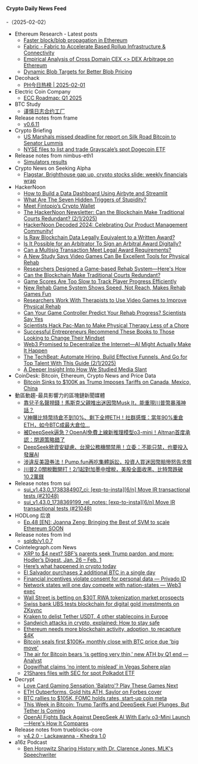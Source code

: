 #### Crypto Daily News Feed
-（2025-02-02）

- Ethereum Research - Latest posts
  - [Faster block/blob propagation in Ethereum](https://ethresear.ch/t/faster-block-blob-propagation-in-ethereum/21370?page=2#post_30)
  - [Fabric - Fabric to Accelerate Based Rollup Infrastructure & Connectivity](https://ethresear.ch/t/fabric-fabric-to-accelerate-based-rollup-infrastructure-connectivity/21640#post_3)
  - [Empirical Analysis of Cross Domain CEX <> DEX Arbitrage on Ethereum](https://ethresear.ch/t/empirical-analysis-of-cross-domain-cex-dex-arbitrage-on-ethereum/17620#post_10)
  - [Dynamic Blob Targets for Better Blob Pricing](https://ethresear.ch/t/dynamic-blob-targets-for-better-blob-pricing/20687#post_7)
- Decohack
  - [PH今日热榜 | 2025-02-01](https://decohack.com/producthunt-daily-2025-02-01/)
- Electric Coin Company
  - [ECC Roadmap: Q1 2025](https://electriccoin.co/blog/ecc-roadmap-q1-2025/)
- BTC Study
  - [谨慎日志合约工厂](https://www.btcstudy.org/2025/02/01/discreet-log-contract-factories-by-conduition/)
- Release notes from frame
  - [v0.6.11](https://github.com/floating/frame/releases/tag/v0.6.11)
- Crypto Briefing
  - [US Marshals missed deadline for report on Silk Road Bitcoin to Senator Lummis](https://cryptobriefing.com/us-marshals-bitcoin-report-deadline/)
  - [NYSE files to list and trade Grayscale’s spot Dogecoin ETF](https://cryptobriefing.com/grayscales-dogecoin-etf-nyse-arca/)
- Release notes from nimbus-eth1
  - [Simulators results](https://github.com/status-im/nimbus-eth1/releases/tag/sim-stat)
- Crypto News on Seeking Alpha
  - [Flagstar, Brighthouse gap up, crypto stocks slide: weekly financials wrap](https://seekingalpha.com/news/4401657-flagstar-brighthouse-gap-up-crypto-stocks-slide-weekly-financials-wrap?utm_source=feed_news_crypto&utm_medium=referral&feed_item_type=news)
- HackerNoon
  - [How to Build a Data Dashboard Using Airbyte and Streamlit](https://hackernoon.com/how-to-build-a-data-dashboard-using-airbyte-and-streamlit?source=rss)
  - [What Are The Seven Hidden Triggers of Stupidity?](https://hackernoon.com/what-are-the-seven-hidden-triggers-of-stupidity?source=rss)
  - [Meet Fintopio’s Crypto Wallet](https://hackernoon.com/meet-fintopios-crypto-wallet?source=rss)
  - [The HackerNoon Newsletter: Can the Blockchain Make Traditional Courts Redundant? (2/1/2025)](https://hackernoon.com/2-1-2025-newsletter?source=rss)
  - [HackerNoon Decoded 2024: Celebrating Our Product Management Community!](https://hackernoon.com/hackernoon-decoded-2024-celebrating-our-product-management-community?source=rss)
  - [Is Raw Blockchain Data Legally Equivalent to a Written Award?](https://hackernoon.com/is-raw-blockchain-data-legally-equivalent-to-a-written-award?source=rss)
  - [Is It Possible for an Arbitrator To Sign an Arbitral Award Digitally?](https://hackernoon.com/is-it-possible-for-an-arbitrator-to-sign-an-arbitral-award-digitally?source=rss)
  - [Can a Multisig Transaction Meet Legal Award Requirements?](https://hackernoon.com/can-a-multisig-transaction-meet-legal-award-requirements?source=rss)
  - [A New Study Says Video Games Can Be Excellent Tools for Physical Rehab](https://hackernoon.com/a-new-study-says-video-games-can-be-excellent-tools-for-physical-rehab?source=rss)
  - [Researchers Designed a Game-based Rehab System—Here's How](https://hackernoon.com/researchers-designed-a-game-based-rehab-systemheres-how?source=rss)
  - [Can the Blockchain Make Traditional Courts Redundant?](https://hackernoon.com/can-the-blockchain-make-traditional-courts-redundant?source=rss)
  - [Game Scores Are Too Slow to Track Player Progress Efficiently](https://hackernoon.com/game-scores-are-too-slow-to-track-player-progress-efficiently?source=rss)
  - [New Rehab Game System Shows Speed, Not Reach, Makes Rehab Games Fun](https://hackernoon.com/new-rehab-game-system-shows-speed-not-reach-makes-rehab-games-fun?source=rss)
  - [Researchers Work With Therapists to Use Video Games to Improve Physical Rehab](https://hackernoon.com/researchers-work-with-therapists-to-use-video-games-to-improve-physical-rehab?source=rss)
  - [Can Your Game Controller Predict Your Rehab Progress? Scientists Say Yes](https://hackernoon.com/can-your-game-controller-predict-your-rehab-progress-scientists-say-yes?source=rss)
  - [Scientists Hack Pac-Man to Make Physical Therapy Less of a Chore](https://hackernoon.com/scientists-hack-pac-man-to-make-physical-therapy-less-of-a-chore?source=rss)
  - [Successful Entrepreneurs Recommend These Books to Those Looking to Change Their Mindset](https://hackernoon.com/successful-entrepreneurs-recommend-these-books-to-those-looking-to-change-their-mindset?source=rss)
  - [Web3 Promised to Decentralize the Internet—AI Might Actually Make It Happen](https://hackernoon.com/web3-promised-to-decentralize-the-internetai-might-actually-make-it-happen?source=rss)
  - [The TechBeat: Automate Hiring, Build Effective Funnels, And Go for Top Talent With This Guide (2/1/2025)](https://hackernoon.com/2-1-2025-techbeat?source=rss)
  - [A Deeper Insight Into How We Studied Media Slant](https://hackernoon.com/a-deeper-insight-into-how-we-studied-media-slant?source=rss)
- CoinDesk: Bitcoin, Ethereum, Crypto News and Price Data
  - [Bitcoin Sinks to $100K as Trump Imposes Tariffs on Canada, Mexico, China](https://www.coindesk.com/policy/2025/02/01/bitcoin-sinks-to-usd100k-as-trump-imposes-tariffs-on-canada-mexico-china)
- 動區動趨-最具影響力的區塊鏈新聞媒體
  - [靠兒子名聲撈錢！馬斯克父親推出迷因幣Musk It，能重現川普幣暴漲神話？](https://www.blocktempo.com/elon-musks-father-launches-meme-coin/)
  - [V神曝比特幣持倉不到10%、剩下全押ETH！社群感慨：當年90%重倉ETH，如今BTC成最大倉位…](https://www.blocktempo.com/vitalik-buterin-reveals-his-holdings/)
  - [被DeepSeek逼急？OpenAI免費上線新推理模型o3-mini！Altman首度承認：閉源策略錯了](https://www.blocktempo.com/altman-admits-openai-on-wrong-side/)
  - [DeepSeek掀資安疑慮、台灣公務機關禁用！立委：不能只禁，也要投入發展AI](https://www.blocktempo.com/taiwan-bans-government-use-of-deepseek/)
  - [涉違反美證券法！Pump.fun再吃集體訴訟，投資人買迷因幣賠慘怒告求償](https://www.blocktempo.com/pumpfun-hit-with-federal-lawsuit/)
  - [川普2.0關稅戰開打！2/1起對加墨中增稅，美股全面收黑、比特幣跌破10.2萬鎂](https://www.blocktempo.com/trump-tariff-promise-snuffs-out-bitcoin-rally/)
- Release notes from sui
  - [sui_v1.43.0_1738384907_ci: [exp-to-insta][6/n] Move IR transactional tests  (#21048)](https://github.com/MystenLabs/sui/releases/tag/sui_v1.43.0_1738384907_ci)
  - [sui_v1.43.0_1738369199_rel_notes: [exp-to-insta][6/n] Move IR transactional tests  (#21048)](https://github.com/MystenLabs/sui/releases/tag/sui_v1.43.0_1738369199_rel_notes)
- HODLong 后浪
  - [Ep.48 [EN]: Joanna Zeng: Bringing the Best of SVM to scale Ethereum SOON](https://hodlong-hou-lang.simplecast.com/episodes/ep48-en-joanna-zeng-soon-1jxDyxhz)
- Release notes from lnd
  - [sqldb/v1.0.7](https://github.com/lightningnetwork/lnd/releases/tag/sqldb%2Fv1.0.7)
- Cointelegraph.com News
  - [XRP to $4 next? SBF’s parents seek Trump pardon, and more: Hodler’s Digest, Jan. 26 – Feb. 1](https://cointelegraph.com/magazine/xrp-analyst-price-sbf-parents-trump-pardon-kraken-staking-hodlers-digest/?utm_source=rss_feed&utm_medium=rss&utm_campaign=rss_partner_inbound)
  - [Here’s what happened in crypto today](https://cointelegraph.com/news/what-happened-in-crypto-today?utm_source=rss_feed&utm_medium=rss&utm_campaign=rss_partner_inbound)
  - [El Salvador purchases 2 additional BTC in a single day](https://cointelegraph.com/news/el-salvador-purchases-2-additional-btc-one-day?utm_source=rss_feed&utm_medium=rss&utm_campaign=rss_partner_inbound)
  - [Financial incentives violate consent for personal data — Privado ID](https://cointelegraph.com/news/financial-incentives-violate-consent-personal-data-privado-id?utm_source=rss_feed&utm_medium=rss&utm_campaign=rss_partner_inbound)
  - [Network states will one day compete with nation-states — Web3 exec](https://cointelegraph.com/news/network-states-will-compete-with-countries-web3-exec?utm_source=rss_feed&utm_medium=rss&utm_campaign=rss_partner_inbound)
  - [Wall Street is betting on $30T RWA tokenization market prospects](https://cointelegraph.com/news/wall-street-is-betting-on-30-t-rwa-tokenization?utm_source=rss_feed&utm_medium=rss&utm_campaign=rss_partner_inbound)
  - [Swiss bank UBS tests blockchain for digital gold investments on ZKsync](https://cointelegraph.com/news/ubs-blockchain-gold-investment-zksync-ethereum?utm_source=rss_feed&utm_medium=rss&utm_campaign=rss_partner_inbound)
  - [Kraken to delist Tether USDT, 4 other stablecoins in Europe](https://cointelegraph.com/news/kraken-usdt-delisting-europe-mica-stablecoin-compliance?utm_source=rss_feed&utm_medium=rss&utm_campaign=rss_partner_inbound)
  - [Sandwich attacks in crypto, explained: How to stay safe](https://cointelegraph.com/explained/sandwich-attacks-in-crypto-explained-how-to-stay-safe?utm_source=rss_feed&utm_medium=rss&utm_campaign=rss_partner_inbound)
  - [Ethereum needs more blockchain activity, adoption, to recapture $4K](https://cointelegraph.com/news/ethereum-needs-blockchain-growth-to-reclaim-all-time-high?utm_source=rss_feed&utm_medium=rss&utm_campaign=rss_partner_inbound)
  - [Bitcoin seals first $100K+ monthly close with BTC price due &#039;big move&#039;](https://cointelegraph.com/news/bitcoin-seals-first-monthly-close-over-100k-btc-price?utm_source=rss_feed&utm_medium=rss&utm_campaign=rss_partner_inbound)
  - [The air for Bitcoin bears &#039;is getting very thin,&#039; new ATH by Q1 end — Analyst](https://cointelegraph.com/news/bitcoin-btc-price-new-all-time-highs-swyftx-crypto-analyst?utm_source=rss_feed&utm_medium=rss&utm_campaign=rss_partner_inbound)
  - [Dogwifhat claims ‘no intent to mislead’ in Vegas Sphere plan](https://cointelegraph.com/news/dogwifhat-wif-responds-las-vegas-sphere-fan-plans-no-intent-to-mislead?utm_source=rss_feed&utm_medium=rss&utm_campaign=rss_partner_inbound)
  - [21Shares files with SEC for spot Polkadot ETF](https://cointelegraph.com/news/21shares-filing-spot-polkadot-etf-united-states-sec?utm_source=rss_feed&utm_medium=rss&utm_campaign=rss_partner_inbound)
- Decrypt
  - [Love Card Gaming Sensation 'Balatro'? Play These Games Next](https://decrypt.co/303501/top-card-games-play-love-balatro)
  - [ETH Outperforms, Gold hits ATH, Saylor on Forbes cover](https://decrypt.co/videos/interviews/97hOsHhb/eth-outperforms-gold-hits-ath-saylor-on-forbes-cover)
  - [BTC rallies to $105K, FOMC holds rates, start-up coin meta](https://decrypt.co/videos/interviews/Q8d0q9xw/btc-rallies-to-105k-fomc-holds-rates-start-up-coin-meta)
  - [This Week in Bitcoin: Trump Tariffs and DeepSeek Fuel Plunges, But Tether Is Coming](https://decrypt.co/303840/this-week-bitcoin-trump-tariffs-deepseek-tether-usdt)
  - [OpenAI Fights Back Against DeepSeek AI With Early o3-Mini Launch—Here's How It Compares](https://decrypt.co/303970/openai-o3-mini-early-launch-first-tests-deepseek)
- Release notes from trueblocks-core
  - [v4.2.0 - Lackawanna - Khedra 1.0](https://github.com/TrueBlocks/trueblocks-core/releases/tag/v4.2.0)
- a16z Podcast
  - [Ben Horowitz Sharing History with Dr. Clarence Jones, MLK's Speechwriter](https://a16z.simplecast.com/episodes/ben-horowitz-sharing-history-with-dr-clarence-jones-mlks-speechwriter-dZ9LmgWY)
